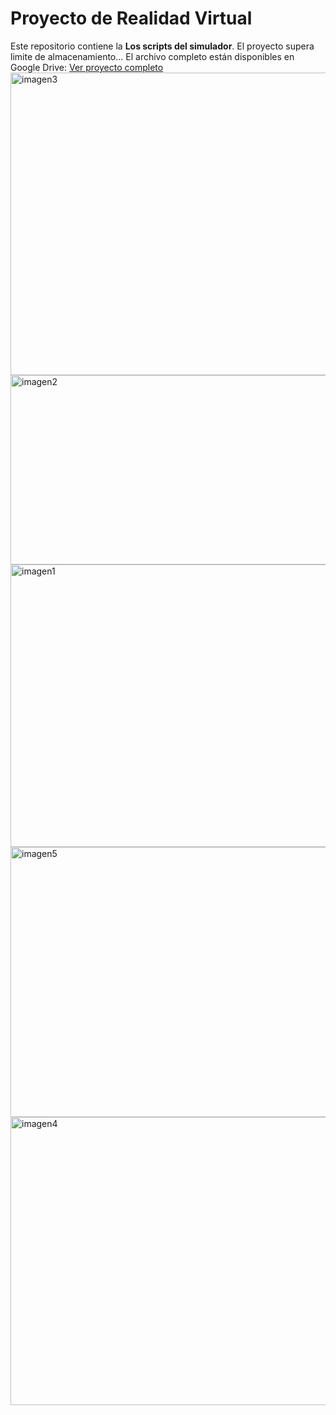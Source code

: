 # Proyecto de Realidad Virtual

Este repositorio contiene la **Los scripts del simulador**.
El proyecto supera limite de almacenamiento...  El archivo completo están disponibles en Google Drive:
[Ver proyecto completo](https://drive.google.com/drive/folders/1q5rx7ZqEMT2HZ1aGngHYeRodkBHFNWsS?usp=sharing)
<img width="728" height="484" alt="imagen3" src="https://github.com/user-attachments/assets/bcf5e6ca-a36f-4d17-a599-47097e968cc6" />
<img width="562" height="303" alt="imagen2" src="https://github.com/user-attachments/assets/55416a92-5b45-4afd-9547-7fd2b0516bf5" />
<img width="670" height="452" alt="imagen1" src="https://github.com/user-attachments/assets/f637b293-7d32-477f-ab7f-b2d6ef97eed9" />
<img width="698" height="432" alt="imagen5" src="https://github.com/user-attachments/assets/c249b420-e827-44ff-a0d9-543c3bb58a83" />
<img width="774" height="461" alt="imagen4" src="https://github.com/user-attachments/assets/dc1e4f52-e603-4043-86fa-61516794393a" />
